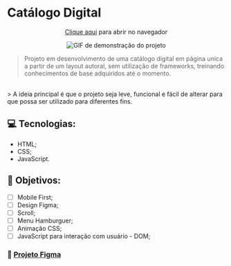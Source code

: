 #  Catálogo Digital 

<div align="center">
<p><a href="#">Clique aqui</a> para abrir no navegador<p/>
<img src="#" alt="GIF de demonstração do projeto">
</div>

> Projeto em desenvolvimento de uma catálogo digital em página unica a partir de um layout autoral, sem utilização de frameworks, treinando conhecimentos de base adquiridos até o momento. 
<br>
> A ideia principal é que o projeto seja leve, funcional e fácil de alterar para que possa ser utilizado para diferentes fins. 

## 💻 Tecnologias: 
* HTML;
* CSS;
* JavaScript.

## 📝 Objetivos:
- [ ] Mobile First;
- [ ] Design Figma;
- [ ] Scroll;
- [ ] Menu Hamburguer;
- [ ] Animação CSS;
- [ ] JavaScript para interação com usuário - DOM;

### 📌 [Projeto Figma](#)
